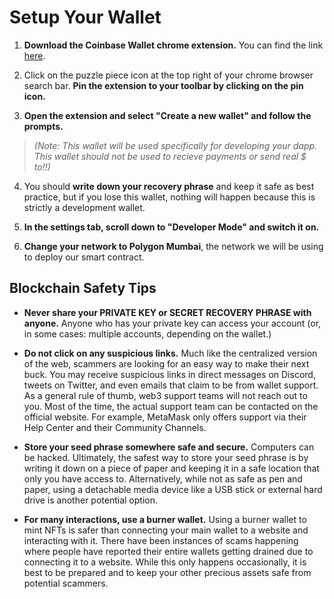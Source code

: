 # Setup Your Wallet

1. **Download the Coinbase Wallet chrome extension.** You can find the link [here](https://chrome.google.com/webstore/detail/coinbase-wallet-extension/hnfanknocfeofbddgcijnmhnfnkdnaad?hl=en).

2. Click on the puzzle piece icon at the top right of your chrome browser search bar. **Pin the extension to your toolbar by clicking on the pin icon.**

3. **Open the extension and select "Create a new wallet" and follow the prompts.**

> _(Note: This wallet will be used specifically for developing your dapp. This wallet should not be used to recieve payments or send real $ to!!)_

4. You should **write down your recovery phrase** and keep it safe as best practice, but if you lose this wallet, nothing will happen because this is strictly a development wallet.

5. **In the settings tab, scroll down to "Developer Mode" and switch it on.**

6. **Change your network to Polygon Mumbai**, the network we will be using to deploy our smart contract.

## Blockchain Safety Tips

- **Never share your PRIVATE KEY or SECRET RECOVERY PHRASE with anyone.**
  Anyone who has your private key can access your account (or, in some cases: multiple accounts, depending on the wallet.)

- **Do not click on any suspicious links.**
  Much like the centralized version of the web, scammers are looking for an easy way to make their next buck. You may receive suspicious links in direct messages on Discord, tweets on Twitter, and even emails that claim to be from wallet support.
  As a general rule of thumb, web3 support teams will not reach out to you. Most of the time, the actual support team can be contacted on the official website. For example, MetaMask only offers support via their Help Center and their Community Channels.

- **Store your seed phrase somewhere safe and secure.**
  Computers can be hacked. Ultimately, the safest way to store your seed phrase is by writing it down on a piece of paper and keeping it in a safe location that only you have access to.
  Alternatively, while not as safe as pen and paper, using a detachable media device like a USB stick or external hard drive is another potential option.

- **For many interactions, use a burner wallet.**
  Using a burner wallet to mint NFTs is safer than connecting your main wallet to a website and interacting with it. There have been instances of scams happening where people have reported their entire wallets getting drained due to connecting it to a website. While this only happens occasionally, it is best to be prepared and to keep your other precious assets safe from potential scammers.
